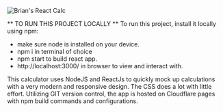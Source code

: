 
![Brian's React Calc](https://postimg.cc/B8j8GtWT)

** TO RUN THIS PROJECT LOCALLY ** 
To run this project, install it locally using npm:
 - make sure node is installed on your device.
 - npm i in terminal of choice
 - npm start to build react app.
 - http://localhost:3000/ in browser to view and interact with.


This calculator uses NodeJS and ReactJs to quickly mock up calculations 
with a very modern and responsive design. The CSS does a lot with little 
effort. Utilizing GIT version control, the app is hosted on Cloudflare pages with npm build commands and configurations. 
